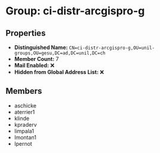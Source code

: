 # Group: ci-distr-arcgispro-g

## Properties

- **Distinguished Name:** `CN=ci-distr-arcgispro-g,OU=unil-groups,OU=gesu,DC=ad,DC=unil,DC=ch`
- **Member Count:** 7
- **Mail Enabled:** ❌
- **Hidden from Global Address List:** ❌

## Members

- aschicke
- aterrier1
- klinde
- kpraderv
- limpala1
- lmontan1
- lpernot
